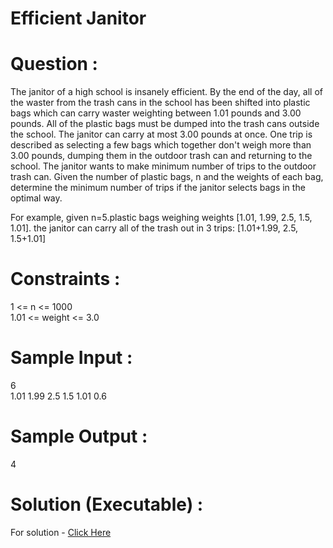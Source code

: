# Efficient Janitor

# Question :
  The janitor of a high school is insanely efficient. By the end of the day, all of the waster from the trash cans in the school has been shifted into plastic bags which can carry
  waster weighting between 1.01 pounds and 3.00 pounds. All of the plastic bags must be dumped into the trash cans outside the school. The janitor can carry at most 3.00 pounds at
  once. One trip is described as selecting a few bags which together don't weigh more than 3.00 pounds, dumping them in the outdoor trash can and returning to the school. The
  janitor wants to make minimum number of trips to the outdoor trash can. Given the number of plastic bags, n and the weights of each bag, determine the minimum number of trips if
  the janitor selects bags in the optimal way.

  For example, given n=5.plastic bags weighing weights [1.01, 1.99, 2.5, 1.5, 1.01]. the janitor can carry all of the trash out in 3 trips:
  [1.01+1.99, 2.5, 1.5+1.01]

# Constraints :
  1 <= n <= 1000 <br>
  1.01 <= weight <= 3.0

# Sample Input :
  6 <br>
  1.01 1.99 2.5 1.5 1.01 0.6

# Sample Output :
  4
  
# Solution (Executable) :
  For solution - [Click Here](https://onecompiler.com/python/3wvq32kec)
